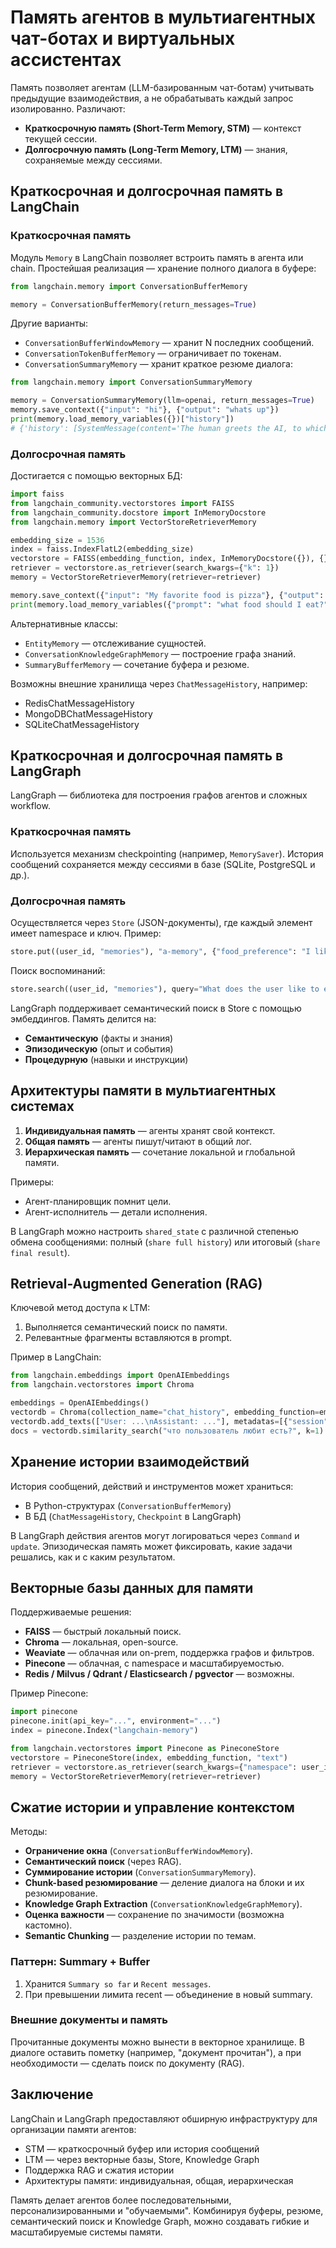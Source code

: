 # Память агентов в мультиагентных чат-ботах и виртуальных ассистентах

Память позволяет агентам (LLM-базированным чат-ботам) учитывать предыдущие взаимодействия, а не обрабатывать каждый запрос изолированно. Различают:
- **Краткосрочную память (Short-Term Memory, STM)** — контекст текущей сессии.
- **Долгосрочную память (Long-Term Memory, LTM)** — знания, сохраняемые между сессиями.

## Краткосрочная и долгосрочная память в LangChain

### Краткосрочная память

Модуль `Memory` в LangChain позволяет встроить память в агента или chain. Простейшая реализация — хранение полного диалога в буфере:

```python
from langchain.memory import ConversationBufferMemory

memory = ConversationBufferMemory(return_messages=True)
```

Другие варианты:
- `ConversationBufferWindowMemory` — хранит N последних сообщений.
- `ConversationTokenBufferMemory` — ограничивает по токенам.
- `ConversationSummaryMemory` — хранит краткое резюме диалога:

```python
from langchain.memory import ConversationSummaryMemory

memory = ConversationSummaryMemory(llm=openai, return_messages=True)
memory.save_context({"input": "hi"}, {"output": "whats up"})
print(memory.load_memory_variables({})["history"])
# {'history': [SystemMessage(content='The human greets the AI, to which the AI responds.', ...)]}
```

### Долгосрочная память

Достигается с помощью векторных БД:

```python
import faiss
from langchain_community.vectorstores import FAISS
from langchain_community.docstore import InMemoryDocstore
from langchain.memory import VectorStoreRetrieverMemory

embedding_size = 1536
index = faiss.IndexFlatL2(embedding_size)
vectorstore = FAISS(embedding_function, index, InMemoryDocstore({}), {})
retriever = vectorstore.as_retriever(search_kwargs={"k": 1})
memory = VectorStoreRetrieverMemory(retriever=retriever)

memory.save_context({"input": "My favorite food is pizza"}, {"output": "that's good to know"})
print(memory.load_memory_variables({"prompt": "what food should I eat?"})["history"])
```

Альтернативные классы:
- `EntityMemory` — отслеживание сущностей.
- `ConversationKnowledgeGraphMemory` — построение графа знаний.
- `SummaryBufferMemory` — сочетание буфера и резюме.

Возможны внешние хранилища через `ChatMessageHistory`, например:
- RedisChatMessageHistory
- MongoDBChatMessageHistory
- SQLiteChatMessageHistory

## Краткосрочная и долгосрочная память в LangGraph

LangGraph — библиотека для построения графов агентов и сложных workflow.

### Краткосрочная память

Используется механизм checkpointing (например, `MemorySaver`). История сообщений сохраняется между сессиями в базе (SQLite, PostgreSQL и др.).

### Долгосрочная память

Осуществляется через `Store` (JSON-документы), где каждый элемент имеет namespace и ключ. Пример:

```python
store.put((user_id, "memories"), "a-memory", {"food_preference": "I like pizza"})
```

Поиск воспоминаний:

```python
store.search((user_id, "memories"), query="What does the user like to eat?")
```

LangGraph поддерживает семантический поиск в Store с помощью эмбеддингов. Память делится на:
- **Семантическую** (факты и знания)
- **Эпизодическую** (опыт и события)
- **Процедурную** (навыки и инструкции)

## Архитектуры памяти в мультиагентных системах

1. **Индивидуальная память** — агенты хранят свой контекст.
2. **Общая память** — агенты пишут/читают в общий лог.
3. **Иерархическая память** — сочетание локальной и глобальной памяти.

Примеры:
- Агент-планировщик помнит цели.
- Агент-исполнитель — детали исполнения.

В LangGraph можно настроить `shared_state` с различной степенью обмена сообщениями: полный (`share full history`) или итоговый (`share final result`).

## Retrieval-Augmented Generation (RAG)

Ключевой метод доступа к LTM:
1. Выполняется семантический поиск по памяти.
2. Релевантные фрагменты вставляются в prompt.

Пример в LangChain:
```python
from langchain.embeddings import OpenAIEmbeddings
from langchain.vectorstores import Chroma

embeddings = OpenAIEmbeddings()
vectordb = Chroma(collection_name="chat_history", embedding_function=embeddings)
vectordb.add_texts(["User: ...\nAssistant: ..."], metadatas=[{"session": "123"}])
docs = vectordb.similarity_search("что пользователь любит есть?", k=1)
```

## Хранение истории взаимодействий

История сообщений, действий и инструментов может храниться:
- В Python-структурах (`ConversationBufferMemory`)
- В БД (`ChatMessageHistory`, `Checkpoint` в LangGraph)

В LangGraph действия агентов могут логироваться через `Command` и `update`. Эпизодическая память может фиксировать, какие задачи решались, как и с каким результатом.

## Векторные базы данных для памяти

Поддерживаемые решения:
- **FAISS** — быстрый локальный поиск.
- **Chroma** — локальная, open-source.
- **Weaviate** — облачная или on-prem, поддержка графов и фильтров.
- **Pinecone** — облачная, с namespace и масштабируемостью.
- **Redis / Milvus / Qdrant / Elasticsearch / pgvector** — возможны.

Пример Pinecone:
```python
import pinecone
pinecone.init(api_key="...", environment="...")
index = pinecone.Index("langchain-memory")

from langchain.vectorstores import Pinecone as PineconeStore
vectorstore = PineconeStore(index, embedding_function, "text")
retriever = vectorstore.as_retriever(search_kwargs={"namespace": user_id, "k": 2})
memory = VectorStoreRetrieverMemory(retriever=retriever)
```

## Сжатие истории и управление контекстом

Методы:
- **Ограничение окна** (`ConversationBufferWindowMemory`).
- **Семантический поиск** (через RAG).
- **Суммирование истории** (`ConversationSummaryMemory`).
- **Chunk-based резюмирование** — деление диалога на блоки и их резюмирование.
- **Knowledge Graph Extraction** (`ConversationKnowledgeGraphMemory`).
- **Оценка важности** — сохранение по значимости (возможна кастомно).
- **Semantic Chunking** — разделение истории по темам.

### Паттерн: Summary + Buffer

1. Хранится `Summary so far` и `Recent messages`.
2. При превышении лимита recent — объединение в новый summary.

### Внешние документы и память

Прочитанные документы можно вынести в векторное хранилище. В диалоге оставить пометку (например, "документ прочитан"), а при необходимости — сделать поиск по документу (RAG).

## Заключение

LangChain и LangGraph предоставляют обширную инфраструктуру для организации памяти агентов:
- STM — краткосрочный буфер или история сообщений
- LTM — через векторные базы, Store, Knowledge Graph
- Поддержка RAG и сжатия истории
- Архитектуры памяти: индивидуальная, общая, иерархическая

Память делает агентов более последовательными, персонализированными и "обучаемыми". Комбинируя буферы, резюме, семантический поиск и Knowledge Graph, можно создавать гибкие и масштабируемые системы памяти.


